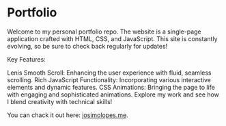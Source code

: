 # Portfolio

Welcome to my personal portfolio repo. The website is a single-page application crafted with HTML, CSS, and JavaScript. This site is constantly evolving, so be sure to check back regularly for updates!

Key Features:

Lenis Smooth Scroll: Enhancing the user experience with fluid, seamless scrolling.
Rich JavaScript Functionality: Incorporating various interactive elements and dynamic features.
CSS Animations: Bringing the page to life with engaging and sophisticated animations.
Explore my work and see how I blend creativity with technical skills!

You can chack it out here: [josimolopes.me](https://josimolopes.me).
